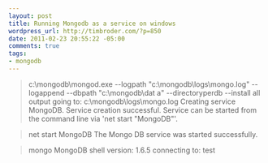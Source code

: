 ```yaml
--- 
layout: post
title: Running Mongodb as a service on windows
wordpress_url: http://timbroder.com/?p=850
date: 2011-02-23 20:55:22 -05:00
comments: true
tags: 
- mongodb
---
```

> c:\mongodb\mongod.exe --logpath "c:\mongodb\logs\mongo.log" --logappend --dbpath "c:\mongodb\dat
a" --directoryperdb --install
all output going to: c:\mongodb\logs\mongo.log
Creating service MongoDB.
Service creation successful.
Service can be started from the command line via 'net start "MongoDB"'.

> net start MongoDB
The Mongo DB service was started successfully.
>

> mongo
MongoDB shell version: 1.6.5
connecting to: test
>
